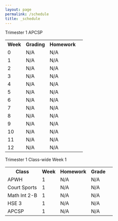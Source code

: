 ```yaml
---
layout: page
permalink: /schedule
title: _schedule
---
```


Trimester 1 APCSP

<table>
  <tr>
    <th>Week</th>
    <th>Grading</th>
    <th>Homework</th>
  </tr>
  <tr>
    <td>0</td>
    <td>N/A</td>
    <td>N/A</td>
  </tr>
  <tr>
    <td>1</td>
    <td>N/A</td>
    <td>N/A<td>
  </tr>
  <tr>
    <td>2</td>
    <td>N/A</td>
    <td>N/A</td>
  </tr>
  <tr>
    <td>3</td>
    <td>N/A</td>
    <td>N/A</td>
  </tr>
  <tr>
    <td>4</td>
    <td>N/A</td>
    <td>N/A</td>
  </tr>
  <tr>
    <td>5</td>
    <td>N/A</td>
    <td>N/A</td>
  </tr>
  <tr>
    <td>6</td>
    <td>N/A</td>
    <td>N/A</td>
  </tr>
  <tr>
    <td>7</td>
    <td>N/A</td>
    <td>N/A</td>
  </tr>
  <tr>
    <td>8</td>
    <td>N/A</td>
    <td>N/A</td>
  </tr>
  <tr>
    <td>9</td>
    <td>N/A</td>
    <td>N/A</td>
  </tr>
  <tr>
    <td>10</td>
    <td>N/A</td>
    <td>N/A</td>
  </tr>
  <tr>
    <td>11</td>
    <td>N/A</td>
    <td>N/A</td>
  </tr>
  <tr>
    <td>12</td>
    <td>N/A</td>
    <td>N/A</td>
  </tr>
</table>

Trimester 1 Class-wide Week 1

<table>
  <tr>
    <th>Class</th>
    <th>Week</th>
    <th>Homework</th>
    <th>Grade<th>
  </tr>
  <tr>
    <td>APWH</td>
    <td>1</td>
    <td>N/A</td>
    <td>N/A</td>
  </tr>
  <tr>
    <td>Court Sports</td>
    <td>1</td>
    <td>N/A</td>
    <td>N/A</td>
  </tr>
  <tr>
    <td>Math Int 2-B</td>
    <td>1</td>
    <td>N/A</td>
    <td>N/A</td>
  </tr>
  <tr>
    <td>HSE 3</td>
    <td>1</td>
    <td>N/A</td>
    <td>N/A</td>
  </tr>
  <tr>
    <td>APCSP</td>
    <td>1</td>
    <td>N/A</td>
    <td>N/A</td>
  </tr>
</table>

</body>
</html>